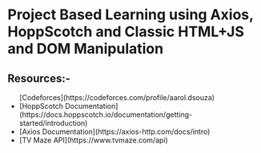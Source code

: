 # Project Based Learning using Axios, HoppScotch and Classic HTML+JS and DOM Manipulation
## Resources:-
<ul>
    [Codeforces](https://codeforces.com/profile/aarol.dsouza)
    <li>[HoppScotch Documentation](https://docs.hoppscotch.io/documentation/getting-started/introduction)</li>
    <li>[Axios Documentation](https://axios-http.com/docs/intro)</li>
    <li>[TV Maze API](https://www.tvmaze.com/api)</li>
</ul>
